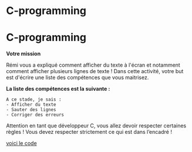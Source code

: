 # C-programming
# C-programming
**Votre mission**

Rémi vous a expliqué comment afficher du texte à l'écran et notamment comment afficher plusieurs lignes de texte ! Dans cette activité, votre but est d'écrire une liste des compétences que vous maitrisez.

**La liste des compétences est la suivante :**


    A ce stade, je sais :  
    - Afficher du texte  
    - Sauter des lignes  
    - Corriger des erreurs   


Attention en tant que développeur C, vous allez devoir respecter certaines règles ! Vous devez respecter strictement ce qui est dans l’encadré !  

<script src="https://gist.github.com/phinpharin/8ad9b23b2aa77f5e26c10ebe000005e3.js"></script>
[voici le code](https://gist.github.com/phinpharin/8ad9b23b2aa77f5e26c10ebe000005e3")  


